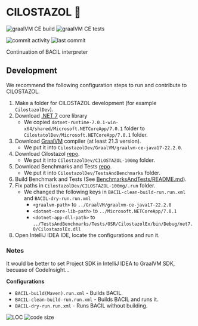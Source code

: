 # CILOSTAZOL 💊

![graalVM CE build](https://github.com/Softwarovy-projekt/CILOSTAZOL-100mg/actions/workflows/build_with_graalCE.yml/badge.svg)
![graalVM CE tests](https://github.com/Softwarovy-projekt/CILOSTAZOL-100mg/actions/workflows/test_with_graalCE.yml/badge.svg)

![commit activity](https://img.shields.io/github/commit-activity/w/Softwarovy-projekt/CILOSTAZOL-100mg)
![last commit](https://img.shields.io/github/last-commit/Softwarovy-projekt/CILOSTAZOL-100mg)

Continuation of BACIL interpreter

## Development

We recommend the following configuration steps to run and contribute to CILOSTAZOL.

1. Make a folder for CILOSTAZOL development (for example `CilostazolDev`).
2. Download [.NET 7](https://dotnet.microsoft.com/en-us/download/dotnet/7.0) core library
    - We copied `dotnet-runtime-7.0.1-win-x64/shared/Microsoft.NETCoreApp/7.0.1` folder
      to `CilostatolDev/Microsoft.NETCoreApp/7.0.1` folder.
3. Download [GraalVM](https://www.graalvm.org/downloads/) compiler (at least 21.3 version).
    - We put it into `CilostazolDev/GraalVM/graalvm-ce-java17-22.2.0`.
4. Download Cilostazol [repo](https://github.com/Softwarovy-projekt/CILOSTAZOL-100mg).
    - We put it into `CilostazolDev/CILOSTAZOL-100mg` folder.
5. Download Benchmarks and Tests [repo](https://github.com/Softwarovy-projekt/TestsAndBenchmarks).
   - We put it into `CilostazolDev/TestsAndBenchmarks` folder.
6. Build Benchmark and Tests (See [BenchmarksAndTests/README.md](https://github.com/Softwarovy-projekt/TestsAndBenchmarks/blob/main/README.md)).
7. Fix paths in `CilostazolDev/CILOSTAZOL-100mg/.run` folder.
   - We changed the following keys in `BACIL-clean-build-run.run.xml` and `BACIL-dry-run.run.xml`
        - `<graalvm-path>` to `../GraalVM/graalvm-ce-java17-22.2.0`
        - `<dotnet-core-lib-path>` to `../Microsoft.NETCoreApp/7.0.1`
        - `<dotnet-app-dll-path>` to `../TestsAndBenchmarks/Tests/OSR/CilostazolEx/bin/Debug/net7.0/CilostazolEx.dll`
8. Open IntelliJ IDEA IDE, locate the configurations and run it.

### Notes

It would be better to set Project SDK in IntelliJ IDEA to GraalVM SDK, becuase of CodeInsight...

**Configurations**

- `BACIL-build(Maven).run.xml` - Builds BACIL.
- `BACIL-clean-build-run.run.xml` - Builds BACIL and runs it.
- `BACIL-dry-run.run.xml` - Runs BACIL without building.

![LOC](https://img.shields.io/tokei/lines/github/Softwarovy-projekt/CILOSTAZOL-100mg)
![code size](https://img.shields.io/github/languages/code-size/Softwarovy-projekt/CILOSTAZOL-100mg)

